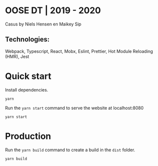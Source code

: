 # OOSE DT | 2019 - 2020

Casus by Niels Hensen en Maikey Sip

## Technologies:

Webpack, Typescript, React, Mobx, Eslint, Prettier, Hot Module Reloading (HMR), Jest

# Quick start

Install dependencies.

```
yarn
```

Run the `yarn start` command to serve the website at localhost:8080

```
yarn start
```

# Production

Run the `yarn build` command to create a build in the `dist` folder.

```
yarn build
```
